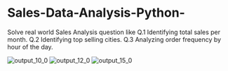 # Sales-Data-Analysis-Python-
Solve real world Sales Analysis question like Q.1 Identifying total sales per month. Q.2 Identifying top selling cities. Q.3 Analyzing order frequency by hour of the day.

![output_10_0](https://github.com/mayannk2002/Sales-Data-Analysis/assets/138848713/374d23d6-6d55-40b8-a80d-06a2819eb461)
![output_12_0](https://github.com/mayannk2002/Sales-Data-Analysis/assets/138848713/3e97f96c-972c-452a-afe9-79959a95ce8b)
![output_15_0](https://github.com/mayannk2002/Sales-Data-Analysis/assets/138848713/e15e74a5-9466-440a-9897-c8ccbde6578b)
